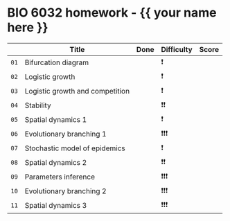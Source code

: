 # BIO 6032 homework - {{ your name here }}

<!--

Copy this symbol ✔️ in the Done column when the homework is finished

Do not change anything else in the table or in this file

-->

|      | Title                           | Done | Difficulty | Score |
|:----:| ------------------------------- | ---- | ---------- | -----:|
| `01` | Bifurcation diagram             |      | ❗         |       |
| `02` | Logistic growth                 |      | ❗         |       |
| `03` | Logistic growth and competition |      | ❗         |       |
| `04` | Stability                       |      | ❗❗       |       |
| `05` | Spatial dynamics 1              |      | ❗         |       |
| `06` | Evolutionary branching 1        |      | ❗❗❗     |       |
| `07` | Stochastic model of epidemics   |      | ❗         |       |
| `08` | Spatial dynamics 2              |      | ❗❗       |       |
| `09` | Parameters inference            |      | ❗❗❗     |       |
| `10` | Evolutionary branching 2        |      | ❗❗❗     |       |
| `11` | Spatial dynamics 3              |      | ❗❗❗     |       |
